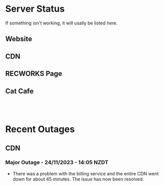 # Server Status

If something isn't working, it will usally be listed here.


## **Website** <img width="15" height="15" src="https://cdn.arparec.dev/images/sitestatus_good.png"></img>

## **CDN** <img width="15" height="15" src="https://cdn.arparec.dev/images/sitestatus_good.png"></img>

## **RECWORKS Page** <img width="15" height="15" src="https://cdn.arparec.dev/images/sitestatus_good.png"></img>

## **Cat Cafe** <img width="15" height="15" src="https://cdn.arparec.dev/images/sitestatus_good.png"></img>

<br/><br/>


# **Recent Outages**

## **CDN** <img width="15" height="15" src="https://cdn.arparec.dev/images/sitestatus_bad.png"></img>

### Major Outage - 24/11/2023 - 14:05 NZDT
- There was a problem with the billing service and the entire CDN went down for about 45 minutes. The issue has now been resolved.